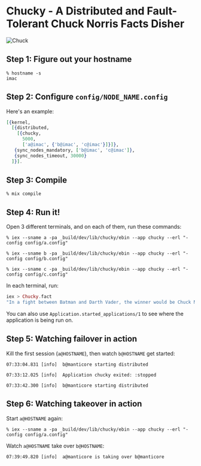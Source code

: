 # Chucky - A Distributed and Fault-Tolerant Chuck Norris Facts Disher

![Chuck](http://i.imgur.com/wwFsWiA.jpg)

## Step 1: Figure out your hostname

```
% hostname -s
imac
```

## Step 2: Configure `config/NODE_NAME.config`

Here's an example:

```elixir
[{kernel,
  [{distributed,
    [{chucky,
      5000,
      ['a@imac', {'b@imac', 'c@imac'}]}]},
   {sync_nodes_mandatory, ['b@imac', 'c@imac']},
   {sync_nodes_timeout, 30000}
  ]}].
```

## Step 3: Compile


```
% mix compile
```

## Step 4: Run it!

Open 3 different terminals, and on each of them, run these commands:

```
% iex --sname a -pa _build/dev/lib/chucky/ebin --app chucky --erl "-config config/a.config"

% iex --sname b -pa _build/dev/lib/chucky/ebin --app chucky --erl "-config config/b.config"

% iex --sname c -pa _build/dev/lib/chucky/ebin --app chucky --erl "-config config/c.config"
```

In each terminal, run:

```elixir
iex > Chucky.fact
"In a fight between Batman and Darth Vader, the winner would be Chuck Norris."
```

You can also use `Application.started_applications/1` to see where the application is being run on.

## Step 5: Watching failover in action

Kill the first session (`a@HOSTNAME`), then watch `b@HOSTNAME` get started:

```
07:33:04.831 [info]  b@manticore starting distributed

07:33:12.025 [info]  Application chucky exited: :stopped

07:33:42.300 [info]  b@manticore starting distributed
```

## Step 6: Watching takeover in action

Start `a@HOSTNAME` again:

```
% iex --sname a -pa _build/dev/lib/chucky/ebin --app chucky --erl "-config config/a.config"
```

Watch `a@HOSTNAME` take over `b@HOSTNAME`:

```
07:39:49.820 [info]  a@manticore is taking over b@manticore
```
